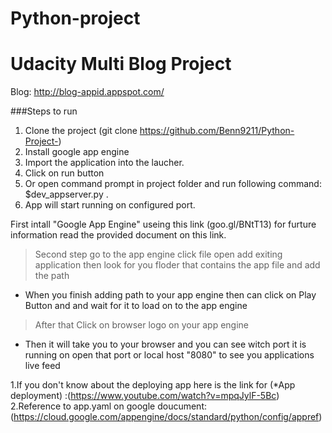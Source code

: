 # Python-project
# Udacity Multi Blog Project

Blog: http://blog-appid.appspot.com/

###Steps to run
1. Clone the project (git clone https://github.com/Benn9211/Python-Project-)
2. Install google app engine
3. Import the application into the laucher.
4. Click on run button
5. Or open command prompt in project folder and run following command: $dev_appserver.py .
6. App will start running on configured port.


  First intall "Google App Engine" useing this link (goo.gl/BNtT13) for furture information read the provided document on this link.
 > Second step go to the app engine click file open add exiting application then look for you floder that contains the app file and add the path 
* When you finish adding path to your app engine then can click on Play Button and and wait for it to load on to the app engine
>  After that Click on browser logo on your app engine
* Then it will take you to your browser and you can see witch port it is running on open that port or local host "8080" to see you applications live feed 

1.If you don't know about the deploying app here is the link for (*App deployment) :(https://www.youtube.com/watch?v=mpqJylF-5Bc)
2.Reference to app.yaml on google doucument:(https://cloud.google.com/appengine/docs/standard/python/config/appref)
